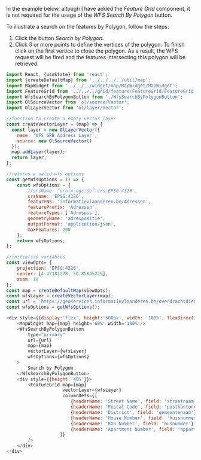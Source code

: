 <p>
    In the example below, altough I have added the <i>Feature Grid</i> component, 
    it is not required for the usage of the <i>WFS Search By Polygon</i> button.
</p>
<p>To illustrate a search on the features by Polygon, follow the steps:</p>
<ol>
    <li>
        Click the button <i>Search by Polygon</i>. 
    </li>
    <li>
        Click 3 or more points to define the vertices of the polygon.
        To finish click on the first vertice to close the polygon.
        As a result, the WFS request will be fired and the features intersecting this
        polygon will be retrieved.
    </li>
</ol>

```js
import React, {useState} from 'react';
import {createDefaultMap} from '../../../../util/map';
import MapWidget from '../../../widget/map/MapWidget/MapWidget';
import FeatureGrid from '../../../grid/feature/FeatureGrid/FeatureGrid';
import WfsSearchByPolygonButton from './WfsSearchByPolygonButton';
import OlSourceVector from 'ol/source/Vector';
import OlLayerVector from 'ol/layer/Vector';

//function to create a empty vector layer 
const createVectorLayer = (map) => {
  const layer = new OlLayerVector({
    name: 'WFS GRB Address Layer',
    source: new OlSourceVector()
  });
  map.addLayer(layer);
  return layer;
};

//returns a valid wfs options
const getWfsOptions = () => {
    const wfsOptions = {
        //srsName: 'urn:x-ogc:def:crs:EPSG:4326',
        srsName: 'EPSG:4326',
        featureNS: 'informatievlaanderen.be/Adressen',
        featurePrefix: 'Adressen',
        featureTypes: ['Adrespos'],
        geometryName: 'adrespositie',
        outputFormat: 'application/json',
        maxFeatures: 200
    };
    return wfsOptions;
};

//initialize variables
const viewOpts= {
    projection: 'EPSG:4326',
    center: [4.47182278, 50.85845229],
    zoom: 18
};
const map = createDefaultMap(viewOpts);
const wfsLayer = createVectorLayer(map);
const url = 'https://geoservices.informatievlaanderen.be/overdrachtdiensten/Adressen/wfs';
const wfsOptions = getWfsOptions();

<div style={{display:'flex', height:'500px', width: '100%', flexDirection: 'column', gap:5}}>
    <MapWidget map={map} height='60%' width='100%'/>
    <WfsSearchByPolygonButton 
        type="primary" 
        url={url}
        map={map} 
        vectorLayer={wfsLayer}
        wfsOptions={wfsOptions}
    >
        Search by Polygon
    </WfsSearchByPolygonButton>
    <div style={{height:'40%'}}>
        <FeatureGrid map={map} 
                     vectorLayer={wfsLayer}
                     columnDefs={[
                        {headerName: 'Street Name', field: 'straatnaam'},
                        {headerName: 'Postal Code', field: 'postkantoncode'},
                        {headerName: 'District', field: 'gemeentenaam'},
                        {headerName: 'House Number', field: 'huisnummer'},
                        {headerName: 'BUS Number', field: 'busnummer'},
                        {headerName: 'Apartment Number', field: 'appartementnummer'}
                    ]}
        />
    </div>
</div>
```
